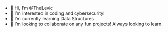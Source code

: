 - 👋 Hi, I’m @TheLevic
- 👀 I’m interested in coding and cybersecurity!
- 🌱 I’m currently learning Data Structures
- 💞️ I’m looking to collaborate on any fun projects! Always looking to learn.
